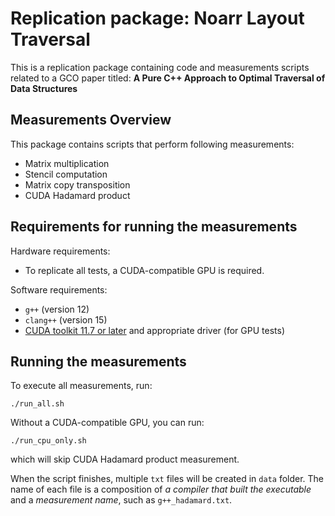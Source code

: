 # Replication package: Noarr Layout Traversal

This is a replication package containing code and measurements scripts related to a GCO paper titled:  **A Pure C++ Approach to Optimal Traversal of Data Structures**

## Measurements Overview

This package contains scripts that perform following measurements:

* Matrix multiplication
* Stencil computation
* Matrix copy transposition
* CUDA Hadamard product

## Requirements for running the measurements

Hardware requirements:

* To replicate all tests, a CUDA-compatible GPU is required.

Software requirements:

* `g++` (version 12)
* `clang++` (version 15)
* [CUDA toolkit 11.7 or later](https://developer.nvidia.com/cuda-downloads) and appropriate driver (for GPU tests)


## Running the measurements

To execute all measurements, run:
```
./run_all.sh
```
Without a CUDA-compatible GPU, you can run:
```
./run_cpu_only.sh
```
which will skip CUDA Hadamard product measurement.

When the script finishes, multiple `txt` files will be created in `data` folder. The name of each file is a composition of _a compiler that built the executable_ and a _measurement name_, such as `g++_hadamard.txt`.

